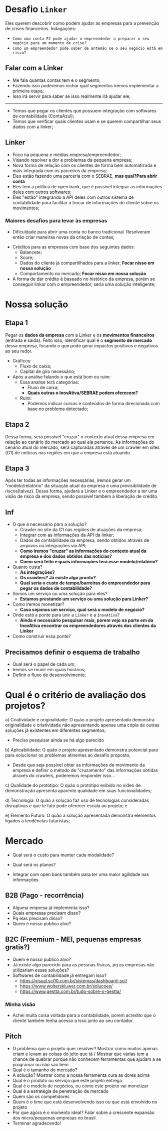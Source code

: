 # Desafio `Linker`

Eles querem descobrir como podem ajudar as empresas para a prevenção de crises financeiros. Indagações:

- `Como uma conta PJ pode ajudar o empreendedor a preparar o seu negócio para um momento de crise?`
- `Como um empreendedor pode saber de antemão se o seu negócio está em risco?`

## Falar com a Linker

- Me fala quantas contas tem e o segmento;
- Fazendo isso poderemos nichar qual segmentos iremos implementar a primeira etapa;
- Isso irá servir para saber se isso realmente irá ajudar ele;

---

- Temos que pegar os clientes que possuem integração com softwares de contabilidade (ContaAzul);
- Temos que verificar quais clientes usam e se querem compartilhar seus dados com a linker;

## Linker

- Foco na pequena e médias empresa/empreendedor;
- Visando resolver a dor e problemas da pequena empresa;
- Nova forma de relação com os clientes de forma bem automatizada e mais integrada com os parceiros da empresa;
- Eles estão fazendo uma parceria com o SEBRAE, **mas qual?Para abrir conta**
- Eles tem a política de open bank, que é possível integrar as informações deles com outros softwares;
- Eles "estão" integrando a API deles com outros sistema de contabilidade para facilitar a trocar de informações do cliente sobre os movimentos;

### Maiores desafios para levar às empresas

- Dificuldade para abrir uma conta no banco tradicional. Resolveram então criar maneiras novas da criação de contas;
<!-- - Como essa empresa consegue contratar serviços no mundo digital através de cartão de crédito. Resolveram criar uma conta com cartão de crédito sem análise de credito; -->
- Créditos para as empresas com base dos seguintes dados:
  - Balancete;
  - Score;
  - Dados do cliente já compartilhados para a linker; **Focar nisso em nossa solução**
  - Comportamento no mercado; **Focar nisso em nossa solução**
- A forma de dar crédito é baseado no histórico da empresa, porém se conseguir linkar com o empreendedor, seria uma solução inteligente;

# Nossa solução

## Etapa 1

Pegar os **dados da empresa** com a Linker e os **movimentos financeiros** (entrada e saida). Feito isso, identificar qual é o **segmento de mercado** dessa empresa, focando o que pode gerar impactos positivos e negativos ao seu redor.

- Gráficos:
  - Fluxo de caixa;
  - Capital de giro necessário;
- Após a analise falando o que está bom ou ruim:
  - Essa analise terá categórias:
    - Fluxo de caixa;
    - **Quais outras o InovAtiva/SEBRAE podem oferecem?**
  - Ruim:
    - Podemos indicar cursos e conteúdos de forma direcionada com base no problema detectado;

## Etapa 2

Dessa forma, será possível "cruzar" o contexto atual dessa empresa em relação ao cenário do mercado ao qual ela pertence. As informações do cenário atual do mercado, será capturadas através de um crawler em sites (G1) de notícias nas regiões em que a empresa está atuando.

## Etapa 3

Após ter todas as informações necessárias, iremos gerar um "modelo/relatório" da situação atual da empresa e uma previsibilidade de riscos(talvez). Dessa forma, ajudará a Linker e o empreendedor a ter uma visão de risco da empresa, sendo possível também a liberação de crédito.

## Inf

- O que é necessário para a solução?
  - Crawler no site da G1 nas regiões de atuações da empresa;
  - Integrar com as informações da API da linker;
  - Dados de contabilidade da empresa, sendo obtidos através de arquivos ou integrações via API;
  - **Como iremos "cruzar" as informações do contexto atual da empresa e dos dados obtidos das notícias?**
  - **Como será feito e quais informações terá esse modelo/relatório?**
- Quanto custa?
  - **As integrações?**
  - **Os crawlers? Já existe algo pronto?**
  - **Qual seria o custo de tempo/barreiras do empreendedor para pegar os dados de contabilidade?**
- Somos um serviço ou uma solução para eles?
  - **Estamos prestando um serviço ou uma solução para Linker?**
- Como iremos monetizar?
  - **Caso sejamos um serviço, qual será o modelo de negócio?**
- Onde está a ponte para unir a `Linker` e a `InovAtiva`?
  - **Ainda é necessário pesquisar mais, porem vejo na parte em da InovAtiva encontrar os empreendedores através dos clientes da Linker**
- Como construir essa ponte?

## Precisamos definir o esquema de trabalho

- Qual será o papel de cada um;
- Iremos se reunir em quais horários;
- Definir o fluxo de desenvolvimento;

# Qual é o critério de avaliação dos projetos?

a) Criatividade e originalidade: O quão o projeto apresentado demonstra originalidade e criatividade não apresentando apenas uma cópia de outras soluções já existentes em diferentes segmentos;

- Preciso pesquisar ainda se há algo parecido

b) Aplicabilidade: O quão o projeto apresentado demonstra potencial para para solucionar os problemas atinentes ao desafio proposto;

- Desde que seja possível obter as informações de movimento da empresa e definir o método de "cruzamento" das informações obtidas através do crawlers, poderemos responder isso...

c) Qualidade do protótipo: O quão o protótipo exibido no vídeo de demonstração apresenta aparente qualidade em suas funcionalidades;

d) Tecnologia: O quão a solução faz uso de tecnologias consideradas disruptivas e que te fato pode oferecer escala ao projeto; e

e) Elemento Futuro: O quão a solução apresentada demonstra elementos ligados a tendências futuristas;

# Mercado

- Qual será o custo para manter cada modalidade?
- Qual será os planos?

- Integrar com open bank também para ter uma maior agilidade nas informações

## B2B (Pago - recorrência)

- Alguma empresa já implementa isso?
- Quais empresas precisam disso?
- Pq elas precisam disso?
- Quem é nosso publico alvo?

## B2C (Freemium - MEI, pequenas empresas gratis?)

- Quem é nosso publico alvo?
- Já existe algo parecido para as pessoas físicas, pq as empresas não utilizariam essas soluções?
- Softwares de contabilidade já entregam isso?
  - https://visual.sci10.com.br/sistemas/dashboard-sci/
  - https://www.wolterskluwer.com.br/solucoes/
  - https://www.gestta.com.br/tudo-sobre-o-gestta/

### Minha visão

- Achei muita coisa voltada para a contabilidade, porem acredito que o cliente também tenha acesso a isso junto ao seu contador.

## Pitch

- O problema que o projeto quer resolver? Mostrar como muitos apenas criam e levam as coisas do jeito que tá / Mostrar que várias tem a chance de quebrar porque não conhecem ferramentas que ajudam a se programar ou não sao bem
- Qual é o tamanho do mercado?
- A solução? Mostrar como a nossa ferramenta cura as dores acima
- Qual é o produto ou serviço que este projeto entrega
- Qual é o modelo de negócios, ou como este projeto vai monetizar
- Qual é a estratégia de penetração de mercado
- Quem são os competidores
- Quem é o time que está desenvolvendo isso ou que está envolvido no projeto
- Por que agora é o momento ideal? Falar sobre a crescente expansão dos micro/pequenas empresas no brasil.
- Terminar agradecendo!

